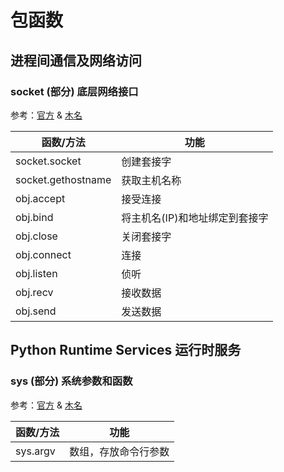 # 包函数

## 进程间通信及网络访问

### socket (部分) 底层网络接口

参考：[官方](https://docs.python.org/2/library/socket.html) & [木名](#docs/pkg_socket)

|函数/方法          |功能                           |
|-------------------|-------------------------------|
|socket.socket      |创建套接字                     |
|socket.gethostname |获取主机名称                   |
|obj.accept         |接受连接                       |
|obj.bind           |将主机名(IP)和地址绑定到套接字 |
|obj.close          |关闭套接字                     |
|obj.connect        |连接                           |
|obj.listen         |侦听                           |
|obj.recv           |接收数据                       |
|obj.send           |发送数据                       |


## Python Runtime Services 运行时服务

### sys (部分) 系统参数和函数

参考：[官方](https://docs.python.org/2/library/sys.html) & [木名](#docs/pkg_sys)

|函数/方法          |功能                           |
|-------------------|-------------------------------|
|sys.argv           |数组，存放命令行参数           |




